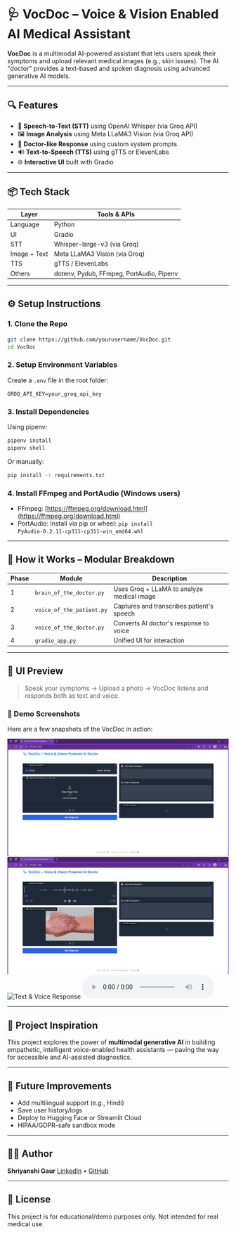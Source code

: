 # 🩺 VocDoc – Voice & Vision Enabled AI Medical Assistant

**VocDoc** is a multimodal AI-powered assistant that lets users speak their symptoms and upload relevant medical images (e.g., skin issues). The AI "doctor" provides a text-based and spoken diagnosis using advanced generative AI models.

---

## 🔍 Features

* 🎤 **Speech-to-Text (STT)** using OpenAI Whisper (via Groq API)
* 🖼️ **Image Analysis** using Meta LLaMA3 Vision (via Groq API)
* 🧠 **Doctor-like Response** using custom system prompts
* 🔊 **Text-to-Speech (TTS)** using gTTS or ElevenLabs
* 🌐 **Interactive UI** built with Gradio

---

## 📦 Tech Stack

| Layer        | Tools & APIs                             |
| ------------ | ---------------------------------------- |
| Language     | Python                                   |
| UI           | Gradio                                   |
| STT          | Whisper-large-v3 (via Groq)              |
| Image + Text | Meta LLaMA3 Vision (via Groq)            |
| TTS          | gTTS / ElevenLabs                        |
| Others       | dotenv, Pydub, FFmpeg, PortAudio, Pipenv |

---

## ⚙️ Setup Instructions

### 1. Clone the Repo

```bash
git clone https://github.com/yourusername/VocDoc.git
cd VocDoc
```

### 2. Setup Environment Variables

Create a `.env` file in the root folder:

```env
GROQ_API_KEY=your_groq_api_key

```

### 3. Install Dependencies

Using pipenv:

```bash
pipenv install
pipenv shell
```

Or manually:

```bash
pip install -r requirements.txt
```

### 4. Install FFmpeg and PortAudio (Windows users)

* FFmpeg: [https://ffmpeg.org/download.html](https://ffmpeg.org/download.html)
* PortAudio: Install via pip or wheel: `pip install PyAudio‑0.2.11‑cp311‑cp311‑win_amd64.whl`

---

## 🧪 How it Works – Modular Breakdown

| Phase | Module                    | Description                                |
| ----- | ------------------------- | ------------------------------------------ |
| 1     | `brain_of_the_doctor.py`  | Uses Groq + LLaMA to analyze medical image |
| 2     | `voice_of_the_patient.py` | Captures and transcribes patient's speech  |
| 3     | `voice_of_the_doctor.py`  | Converts AI doctor's response to voice     |
| 4     | `gradio_app.py`           | Unified UI for interaction                 |

---

## 🎨 UI Preview

> Speak your symptoms → Upload a photo → VocDoc listens and responds both as text and voice.

### 📸 Demo Screenshots

Here are a few snapshots of the VocDoc in action:

![Audio Input](Working_ss/UI.jpg)
![Image Upload](Working_ss/upload.jpg)
![Text & Voice Response](Working_ss/Final_ouput.jpg)
![Voice Response](final.mp3)


---

## 🌟 Project Inspiration

This project explores the power of **multimodal generative AI** in building empathetic, intelligent voice-enabled health assistants — paving the way for accessible and AI-assisted diagnostics.

---

## 🤖 Future Improvements

* Add multilingual support (e.g., Hindi)
* Save user history/logs
* Deploy to Hugging Face or Streamlit Cloud
* HIPAA/GDPR-safe sandbox mode

---

## 👩‍💻 Author

**Shriyanshi Gaur**
[LinkedIn](https://www.linkedin.com/in/shriyanshi-gaur-a4419428b) • [GitHub](https://github.com/shriyanshi-gaur)

---

## 📄 License

This project is for educational/demo purposes only. Not intended for real medical use.
